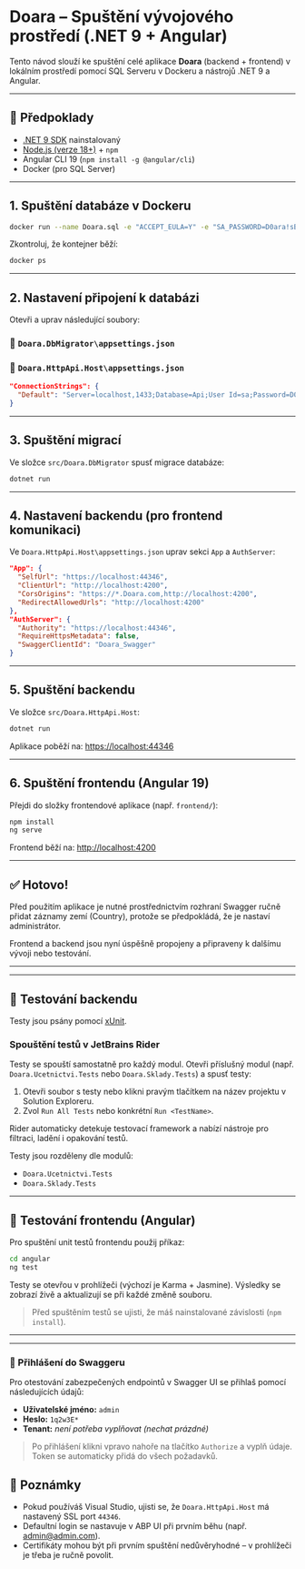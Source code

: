 # Doara – Spuštění vývojového prostředí (.NET 9 + Angular)

Tento návod slouží ke spuštění celé aplikace **Doara** (backend + frontend) v lokálním prostředí pomocí SQL Serveru v Dockeru a nástrojů .NET 9 a Angular.

---

## 🔧 Předpoklady

- [.NET 9 SDK](https://dotnet.microsoft.com/en-us/download/dotnet) nainstalovaný
- [Node.js (verze 18+)](https://nodejs.org/) + `npm`
- Angular CLI 19 (`npm install -g @angular/cli`)
- Docker (pro SQL Server)

---

## 1. Spuštění databáze v Dockeru

```bash
docker run --name Doara.sql -e "ACCEPT_EULA=Y" -e "SA_PASSWORD=D0ara!sBest" -p 1433:1433 -d mcr.microsoft.com/mssql/server:latest
```

Zkontroluj, že kontejner běží:

```bash
docker ps
```

---

## 2. Nastavení připojení k databázi

Otevři a uprav následující soubory:

### 📁 `Doara.DbMigrator\appsettings.json`  
### 📁 `Doara.HttpApi.Host\appsettings.json`

```json
"ConnectionStrings": {
  "Default": "Server=localhost,1433;Database=Api;User Id=sa;Password=D0ara!sBest;TrustServerCertificate=True"
}
```

---

## 3. Spuštění migrací

Ve složce `src/Doara.DbMigrator` spusť migrace databáze:

```bash
dotnet run
```

---

## 4. Nastavení backendu (pro frontend komunikaci)

Ve `Doara.HttpApi.Host\appsettings.json` uprav sekci `App` a `AuthServer`:

```json
"App": {
  "SelfUrl": "https://localhost:44346",
  "ClientUrl": "http://localhost:4200",
  "CorsOrigins": "https://*.Doara.com,http://localhost:4200",
  "RedirectAllowedUrls": "http://localhost:4200"
},
"AuthServer": {
  "Authority": "https://localhost:44346",
  "RequireHttpsMetadata": false,
  "SwaggerClientId": "Doara_Swagger"
}
```

---

## 5. Spuštění backendu

Ve složce `src/Doara.HttpApi.Host`:

```bash
dotnet run
```

Aplikace poběží na: [https://localhost:44346](https://localhost:44346)

---

## 6. Spuštění frontendu (Angular 19)

Přejdi do složky frontendové aplikace (např. `frontend/`):

```bash
npm install
ng serve
```

Frontend běží na: [http://localhost:4200](http://localhost:4200)

---

## ✅ Hotovo!

Před použitím aplikace je nutné prostřednictvím rozhraní Swagger ručně přidat záznamy zemí (Country), protože se předpokládá, že je nastaví administrátor.

Frontend a backend jsou nyní úspěšně propojeny a připraveny k dalšímu vývoji nebo testování.

---


---

## 🧪 Testování backendu

Testy jsou psány pomocí [xUnit](https://xunit.net/).

### Spouštění testů v JetBrains Rider

Testy se spouští samostatně pro každý modul. Otevři příslušný modul (např. `Doara.Ucetnictvi.Tests` nebo `Doara.Sklady.Tests`) a spusť testy:

1. Otevři soubor s testy nebo klikni pravým tlačítkem na název projektu v Solution Exploreru.
2. Zvol `Run All Tests` nebo konkrétní `Run <TestName>`.

Rider automaticky detekuje testovací framework a nabízí nástroje pro filtraci, ladění i opakování testů.

Testy jsou rozděleny dle modulů:
- `Doara.Ucetnictvi.Tests`
- `Doara.Sklady.Tests`


---

## 🧪 Testování frontendu (Angular)

Pro spuštění unit testů frontendu použij příkaz:

```bash
cd angular
ng test
```

Testy se otevřou v prohlížeči (výchozí je Karma + Jasmine). Výsledky se zobrazí živě a aktualizují se při každé změně souboru.

> Před spuštěním testů se ujisti, že máš nainstalované závislosti (`npm install`).
---

---

### 🔐 Přihlášení do Swaggeru

Pro otestování zabezpečených endpointů v Swagger UI se přihlaš pomocí následujících údajů:

- **Uživatelské jméno:** `admin`  
- **Heslo:** `1q2w3E*`  
- **Tenant:** _není potřeba vyplňovat (nechat prázdné)_

> Po přihlášení klikni vpravo nahoře na tlačítko `Authorize` a vyplň údaje. Token se automaticky přidá do všech požadavků.


## 📝 Poznámky

- Pokud používáš Visual Studio, ujisti se, že `Doara.HttpApi.Host` má nastavený SSL port `44346`.
- Defaultní login se nastavuje v ABP UI při prvním běhu (např. admin@admin.com).
- Certifikáty mohou být při prvním spuštění nedůvěryhodné – v prohlížeči je třeba je ručně povolit.